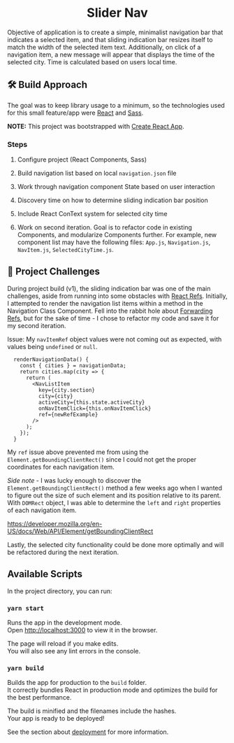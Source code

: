 <h1 align="center">
  Slider Nav
</h1>

Objective of application is to create a simple, minimalist navigation bar that indicates a selected item, and that sliding indication bar resizes itself to match the width of the selected item text. Additionally, on click of a navigation item, a new message will appear that displays the time of the selected city. Time is calculated based on users local time.

## 🛠 Build Approach

The goal was to keep library usage to a minimum, so the technologies used for this small feature/app were [React](https://github.com/facebook/react/) and [Sass](https://github.com/sass).

**NOTE:** This project was bootstrapped with [Create React App](https://github.com/facebook/create-react-app).

### **Steps**
1. Configure project (React Components, Sass)

2. Build navigation list based on local `navigation.json` file

3. Work through navigation component State based on user interaction

4. Discovery time on how to determine sliding indication bar position

5. Include React ConText system for selected city time

6. Work on second iteration. Goal is to refactor code in existing Components, and modularize Components further. For example, new component list may have the following files: `App.js`, `Navigation.js`, `NavItem.js`, `SelectedCityTime.js`.

## 🤔 **Project Challenges**

During project build (v1), the sliding indication bar was one of the main challenges, aside from running into some obstacles with [React Refs](https://reactjs.org/docs/refs-and-the-dom.html). Initially, I attempted to render the navigation list items within a method in the Navigation Class Component. Fell into the rabbit hole about [Forwarding Refs](https://reactjs.org/docs/forwarding-refs.html), but for the sake of time - I chose to refactor my code and save it for my second iteration.

Issue: My `navItemRef` object values were not coming out as expected, with values being `undefined` or `null`.

```
  renderNavigationData() {
    const { cities } = navigationData;
    return cities.map(city => {
      return (
        <NavListItem
          key={city.section}
          city={city}
          activeCity={this.state.activeCity}
          onNavItemClick={this.onNavItemClick}
          ref={newRefExample}
        />
      );
    });
  }
```

My `ref` issue above prevented me from using the `Element.getBoundingClientRect()` since I could not get the proper coordinates for each navigation item.

_Side note_ - I was lucky enough to discover the `Element.getBoundingClientRect()` method a few weeks ago when I wanted to figure out the size of such element and its position relative to its parent. With `DOMRect` object, I was able to determine the `left` and `right` properties of each navigation item.

https://developer.mozilla.org/en-US/docs/Web/API/Element/getBoundingClientRect

Lastly, the selected city functionality could be done more optimally and will be refactored during the next iteration.

## Available Scripts

In the project directory, you can run:

### `yarn start`

Runs the app in the development mode.<br />
Open [http://localhost:3000](http://localhost:3000) to view it in the browser.

The page will reload if you make edits.<br />
You will also see any lint errors in the console.

### `yarn build`

Builds the app for production to the `build` folder.<br />
It correctly bundles React in production mode and optimizes the build for the best performance.

The build is minified and the filenames include the hashes.<br />
Your app is ready to be deployed!

See the section about [deployment](https://facebook.github.io/create-react-app/docs/deployment) for more information.
